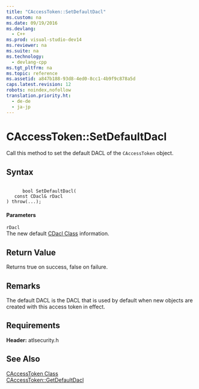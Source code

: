 ```yaml
---
title: "CAccessToken::SetDefaultDacl"
ms.custom: na
ms.date: 09/19/2016
ms.devlang: 
  - C++
ms.prod: visual-studio-dev14
ms.reviewer: na
ms.suite: na
ms.technology: 
  - devlang-cpp
ms.tgt_pltfrm: na
ms.topic: reference
ms.assetid: a847b188-93d8-4ed0-8cc1-4b9f9c878a5d
caps.latest.revision: 12
robots: noindex,nofollow
translation.priority.ht: 
  - de-de
  - ja-jp
---
```

# CAccessToken::SetDefaultDacl
Call this method to set the default DACL of the `CAccessToken` object.  
  
## Syntax  
  
```  
  
      bool SetDefaultDacl(  
   const CDacl& rDacl  
) throw(...);  
```  
  
#### Parameters  
 `rDacl`  
 The new default [CDacl Class](../vs140/CDacl-Class.md) information.  
  
## Return Value  
 Returns true on success, false on failure.  
  
## Remarks  
 The default DACL is the DACL that is used by default when new objects are created with this access token in effect.  
  
## Requirements  
 **Header:** atlsecurity.h  
  
## See Also  
 [CAccessToken Class](../vs140/CAccessToken-Class.md)   
 [CAccessToken::GetDefaultDacl](../vs140/CAccessToken--GetDefaultDacl.md)